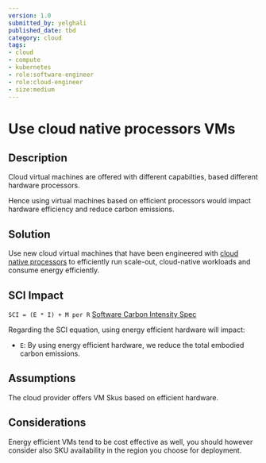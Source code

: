 ```yaml
---
version: 1.0
submitted_by: yelghali
published_date: tbd
category: cloud
tags: 
- cloud
- compute
- kubernetes
- role:software-engineer
- role:cloud-engineer
- size:medium
---
```


# Use cloud native processors VMs

## Description

Cloud virtual machines are offered with different capabilties, based different hardware processors.

Hence using virtual machines based on efficient processors would impact hardware efficiency and reduce carbon emissions.


## Solution

Use new cloud virtual machines that have been engineered with [cloud native processors](https://www.forbes.com/sites/davealtavilla/2022/10/13/amperes-efficient-128-core-cloud-native-processor-builds-momentum-in-sustainable-data-centers/) to efficiently run scale-out, cloud-native workloads and consume energy efficiently.


## SCI Impact
`SCI = (E * I) + M per R`
[Software Carbon Intensity Spec](https://grnsft.org/sci)

Regarding the SCI equation, using energy efficient hardware will impact:

- `E`: By using energy efficient hardware, we reduce the total embodied carbon emissions.

## Assumptions

The cloud provider offers VM Skus based on efficient hardware.

## Considerations

Energy efficient VMs tend to be cost effective as well, you should however consider also SKU availability in the region you choose for deployment.
